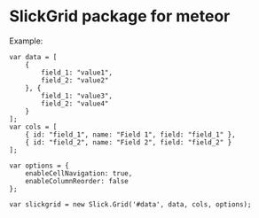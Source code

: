 # SlickGrid package for meteor

Example:

    var data = [
        {
            field_1: "value1",
            field_2: "value2"
        }, {
            field_1: "value3",
            field_2: "value4"
        }
    ];
    var cols = [
        { id: "field_1", name: "Field 1", field: "field_1" },
        { id: "field_2", name: "Field 2", field: "field_2" }
    ];
  
    var options = {
        enableCellNavigation: true,
        enableColumnReorder: false
    };
  
    var slickgrid = new Slick.Grid('#data', data, cols, options);
